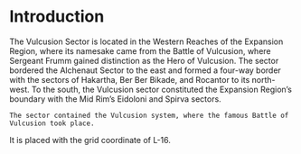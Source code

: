 # Introduction

The Vulcusion Sector is located in the Western Reaches of the Expansion Region, where its namesake came from the Battle of Vulcusion, where Sergeant Frumm gained distinction as the Hero of Vulcusion.
The sector bordered the Alchenaut Sector to the east and formed a four-way border with the sectors of Hakartha, Ber Ber Bikade, and Rocantor to its north-west.
To the south, the Vulcusion sector constituted the Expansion Region’s boundary with the Mid Rim’s Eidoloni and Spirva sectors.

```
The sector contained the Vulcusion system, where the famous Battle of Vulcusion took place.
```

It is placed with the grid coordinate of L-16.
